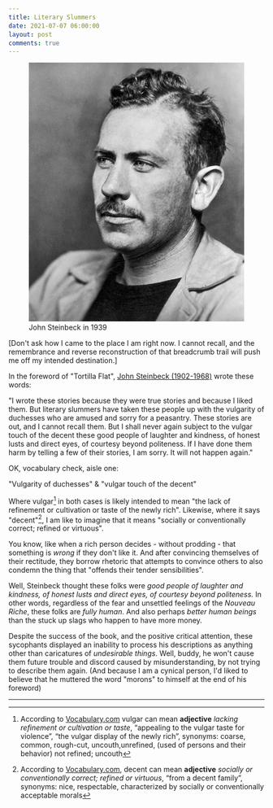 ```yaml
---
title: Literary Slummers
date: 2021-07-07 06:00:00
layout: post
comments: true
---
```


<figure>
 <img src="/images/Steinbeck.jpg" alt="Photo of John Steinbeck">
 <figcaption>John Steinbeck in 1939</figcaption>
</figure>

[Don't ask how I came to the place I am right now. I cannot recall, and the remembrance and reverse reconstruction of that breadcrumb trail will push me off my intended destination.]

In the foreword of "Tortilla Flat", [John Steinbeck (1902-1968)](https://en.wikipedia.org/wiki/John_Steinbeck) wrote these words:

"I wrote these stories because they were true stories and because I liked them. But literary slummers have taken these people up with the vulgarity of duchesses who are amused and sorry for a peasantry. These stories are out, and I cannot recall them. But I shall never again subject to the vulgar touch of the decent these good people of laughter and kindness, of honest lusts and direct eyes, of courtesy beyond politeness. If I have done them harm by telling a few of their stories, I am sorry. It will not happen again."

OK, vocabulary check, aisle one:

"Vulgarity of duchesses" & "vulgar touch of the decent"

Where vulgar[^1] in both cases is likely intended to mean "the lack of refinement or cultivation or taste of the newly rich". Likewise, where it says "decent"[^2], I am like to imagine that it means "socially or conventionally correct; refined or virtuous".

You know, like when a rich person decides - without prodding - that something is *wrong* if they don't like it. And after convincing themselves of their rectitude, they borrow rhetoric that attempts to convince others to also condemn the thing that "offends their tender sensibilities". 

Well, Steinbeck thought these folks were *good people of laughter and kindness, of honest lusts and direct eyes, of courtesy beyond politeness.* In other words, regardless of the fear and unsettled feelings of the *Nouveau Riche*, these folks are *fully human*. And also perhaps *better human beings* than the stuck up slags who happen to have more money. 

Despite the success of the book, and the positive critical attention, these sycophants displayed an inability to process his descriptions as anything other than caricatures of *undesirable things*. Well, buddy, he won't cause them future trouble and discord caused by misunderstanding, by not trying to describe them again. (And because I am a cynical person, I'd liked to believe that he muttered the word "morons" to himself at the end of his foreword)

--- 

[^1]: According to [Vocabulary.com](https://www.vocabulary.com/dictionary/vulgar) vulgar can mean **adjective**  *lacking refinement or cultivation or taste*, “appealing to the vulgar taste for violence”, “the vulgar display of the newly rich”, synonyms: coarse, common, rough-cut, uncouth,unrefined, (used of persons and their behavior) not refined; uncouth

[^2]: According to [Vocabulary.com](https://www.vocabulary.com/dictionary/decent), decent can mean   **adjective** *socially or conventionally correct; refined or virtuous*, “from a decent family”, synonyms: nice, respectable, characterized by socially or conventionally acceptable morals
